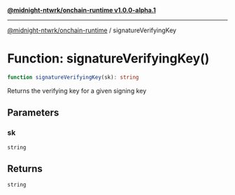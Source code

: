 [**@midnight-ntwrk/onchain-runtime v1.0.0-alpha.1**](../README.md)

***

[@midnight-ntwrk/onchain-runtime](../globals.md) / signatureVerifyingKey

# Function: signatureVerifyingKey()

```ts
function signatureVerifyingKey(sk): string
```

Returns the verifying key for a given signing key

## Parameters

### sk

`string`

## Returns

`string`
